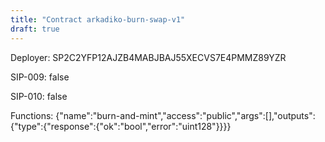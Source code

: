 ```yaml
---
title: "Contract arkadiko-burn-swap-v1"
draft: true
---
```

Deployer: SP2C2YFP12AJZB4MABJBAJ55XECVS7E4PMMZ89YZR

SIP-009: false

SIP-010: false

Functions:
{"name":"burn-and-mint","access":"public","args":[],"outputs":{"type":{"response":{"ok":"bool","error":"uint128"}}}}

